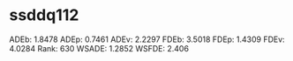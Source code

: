 # ssddq112

ADEb: 1.8478
ADEp: 0.7461
ADEv: 2.2297
FDEb: 3.5018
FDEp: 1.4309
FDEv: 4.0284
Rank: 630
WSADE: 1.2852
WSFDE: 2.406